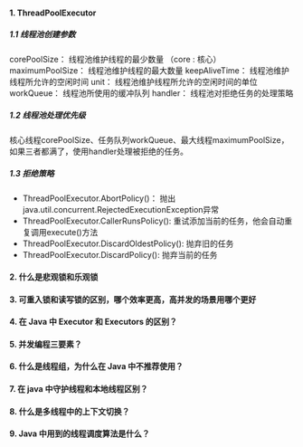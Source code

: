 #### 1. ThreadPoolExecutor

##### 1.1 线程池创建参数

corePoolSize：    线程池维护线程的最少数量 （core : 核心）
maximumPoolSize：  线程池维护线程的最大数量 
keepAliveTime：   线程池维护线程所允许的空闲时间
unit：        线程池维护线程所允许的空闲时间的单位
workQueue：     线程池所使用的缓冲队列
handler：       线程池对拒绝任务的处理策略

##### 1.2 线程池处理优先级

核心线程corePoolSize、任务队列workQueue、最大线程maximumPoolSize，如果三者都满了，使用handler处理被拒绝的任务。

##### 1.3 拒绝策略

- ThreadPoolExecutor.AbortPolicy()：   抛出java.util.concurrent.RejectedExecutionException异常
- ThreadPoolExecutor.CallerRunsPolicy():   重试添加当前的任务，他会自动重复调用execute()方法
- ThreadPoolExecutor.DiscardOldestPolicy():   抛弃旧的任务
- ThreadPoolExecutor.DiscardPolicy():   抛弃当前的任务

#### 2. 什么是悲观锁和乐观锁

#### 3. 可重入锁和读写锁的区别，哪个效率更高，高并发的场景用哪个更好

#### 4. 在 Java 中 Executor 和 Executors 的区别？

#### 5. 并发编程三要素？

#### 6. 什么是线程组，为什么在 Java 中不推荐使用？

#### 7. 在 java 中守护线程和本地线程区别？

#### 8. 什么是多线程中的上下文切换？

#### 9. Java 中用到的线程调度算法是什么？

